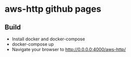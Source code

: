 # aws-http github pages

## Build

* Install docker and docker-compose
* docker-compose up
* Navigate your browser to http://0.0.0.0:4000/aws-http/